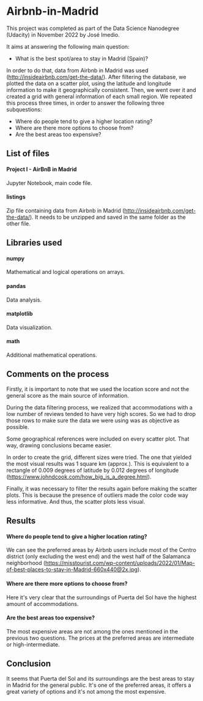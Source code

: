 # Airbnb-in-Madrid
This project was completed as part of the Data Science Nanodegree (Udacity) in November 2022 by José Imedio.

It aims at answering the following main question: 
  - What is the best spot/area to stay in Madrid (Spain)?

In order to do that, data from Airbnb in Madrid was used (http://insideairbnb.com/get-the-data/). 
After filtering the database, we plotted the data on a scatter plot, using the latitude and longitude information to make it geographically consistent. Then, we went over it and created a grid with general information of each small region. We repeated this process three times, in order to answer the following three subquestions:
  - Where do people tend to give a higher location rating?
  - Where are there more options to choose from?
  - Are the best areas too expensive?


## List of files

#### Project I - AirBnB in Madrid
Jupyter Notebook, main code file.
#### listings
Zip file containing data from Airbnb in Madrid (http://insideairbnb.com/get-the-data/). It needs to be unzipped and saved in the same folder as the other file.


## Libraries used

#### numpy
Mathematical and logical operations on arrays.
#### pandas 
Data analysis.
#### matplotlib
Data visualization.
#### math
Additional mathematical operations.


## Comments on the process
Firstly, it is important to note that we used the location score and not the general score as the main source of information. 

During the data filtering process, we realized that accommodations with a low number of reviews tended to have very high scores. So we had to drop those rows to make sure the data we were using was as objective as possible.

Some geographical references were included on every scatter plot. That way, drawing conclusions became easier.

In order to create the grid, different sizes were tried. The one that yielded the most visual results was 1 square km (approx.). This is equivalent to a rectangle of 0.009 degrees of latitude by 0.012 degrees of longitude (https://www.johndcook.com/how_big_is_a_degree.html). 

Finally, it was necessary to filter the results again before making the scatter plots. This is because the presence of outliers made the color code way less informative. And thus, the scatter plots less visual.


## Results

#### Where do people tend to give a higher location rating?
We can see the preferred areas by Airbnb users include most of the Centro district (only excluding the west end) and the west half of the Salamanca neighborhood (https://misstourist.com/wp-content/uploads/2022/01/Map-of-best-places-to-stay-in-Madrid-660x440@2x.jpg).
#### Where are there more options to choose from?
Here it's very clear that the surroundings of Puerta del Sol have the highest amount of accommodations.
#### Are the best areas too expensive?
The most expensive areas are not among the ones mentioned in the previous two questions. The prices at the preferred areas are intermediate or high-intermediate.

## Conclusion
It seems that Puerta del Sol and its surroundings are the best areas to stay in Madrid for the general public. It's one of the preferred areas, it offers a great variety of options and it's not among the most expensive.


